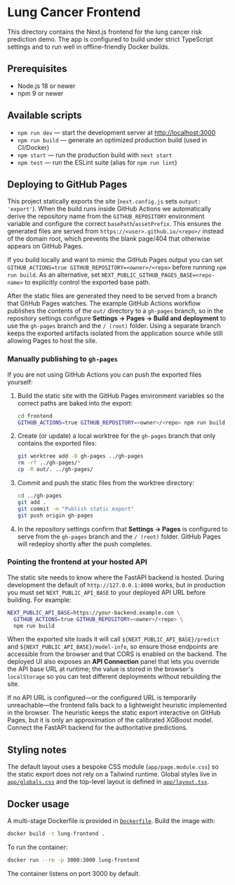 # Lung Cancer Frontend

This directory contains the Next.js frontend for the lung cancer risk prediction demo. The app is configured to build under strict TypeScript settings and to run well in offline-friendly Docker builds.

## Prerequisites
- Node.js 18 or newer
- npm 9 or newer

## Available scripts
- `npm run dev` — start the development server at [http://localhost:3000](http://localhost:3000)
- `npm run build` — generate an optimized production build (used in CI/Docker)
- `npm start` — run the production build with `next start`
- `npm test` — run the ESLint suite (alias for `npm run lint`)

## Deploying to GitHub Pages
This project statically exports the site (`next.config.js` sets `output: 'export'`). When the
build runs inside GitHub Actions we automatically derive the repository name from the
`GITHUB_REPOSITORY` environment variable and configure the correct `basePath`/`assetPrefix`.
This ensures the generated files are served from `https://<user>.github.io/<repo>/` instead of
the domain root, which prevents the blank page/404 that otherwise appears on GitHub Pages.

If you build locally and want to mimic the GitHub Pages output you can set
`GITHUB_ACTIONS=true GITHUB_REPOSITORY=<owner>/<repo>` before running `npm run build`.
As an alternative, set `NEXT_PUBLIC_GITHUB_PAGES_BASE=<repo-name>` to
explicitly control the exported base path.

After the static files are generated they need to be served from a branch that
GitHub Pages watches. The example GitHub Actions workflow publishes the
contents of the `out/` directory to a `gh-pages` branch, so in the repository
settings configure **Settings → Pages → Build and deployment** to use the
`gh-pages` branch and the `/ (root)` folder. Using a separate branch keeps the
exported artifacts isolated from the application source while still allowing
Pages to host the site.

### Manually publishing to `gh-pages`

If you are not using GitHub Actions you can push the exported files yourself:

1. Build the static site with the GitHub Pages environment variables so the
   correct paths are baked into the export:

   ```bash
   cd frontend
   GITHUB_ACTIONS=true GITHUB_REPOSITORY=<owner>/<repo> npm run build
   ```

2. Create (or update) a local worktree for the `gh-pages` branch that only
   contains the exported files:

   ```bash
   git worktree add -B gh-pages ../gh-pages
   rm -rf ../gh-pages/*
   cp -R out/. ../gh-pages/
   ```

3. Commit and push the static files from the worktree directory:

   ```bash
   cd ../gh-pages
   git add .
   git commit -m "Publish static export"
   git push origin gh-pages
   ```

4. In the repository settings confirm that **Settings → Pages** is configured
   to serve from the `gh-pages` branch and the `/ (root)` folder. GitHub Pages
   will redeploy shortly after the push completes.

### Pointing the frontend at your hosted API

The static site needs to know where the FastAPI backend is hosted. During
development the default of `http://127.0.0.1:8000` works, but in production you
must set `NEXT_PUBLIC_API_BASE` to your deployed API URL before building. For
example:

```bash
NEXT_PUBLIC_API_BASE=https://your-backend.example.com \
  GITHUB_ACTIONS=true GITHUB_REPOSITORY=<owner>/<repo> \
  npm run build
```

When the exported site loads it will call `${NEXT_PUBLIC_API_BASE}/predict` and
`${NEXT_PUBLIC_API_BASE}/model-info`, so ensure those endpoints are accessible
from the browser and that CORS is enabled on the backend. The deployed UI also
exposes an **API Connection** panel that lets you override the API base URL at
runtime; the value is stored in the browser&apos;s `localStorage` so you can test
different deployments without rebuilding the site.

If no API URL is configured—or the configured URL is temporarily unreachable—the
frontend falls back to a lightweight heuristic implemented in the browser. The
heuristic keeps the static export interactive on GitHub Pages, but it is only an
approximation of the calibrated XGBoost model. Connect the FastAPI backend for
the authoritative predictions.

## Styling notes
The default layout uses a bespoke CSS module (`app/page.module.css`) so the
static export does not rely on a Tailwind runtime. Global styles live in
[`app/globals.css`](app/globals.css) and the top-level layout is defined in
[`app/layout.tsx`](app/layout.tsx).

## Docker usage
A multi-stage Dockerfile is provided in [`Dockerfile`](Dockerfile). Build the image with:

```bash
docker build -t lung-frontend .
```

To run the container:

```bash
docker run --rm -p 3000:3000 lung-frontend
```

The container listens on port 3000 by default.
